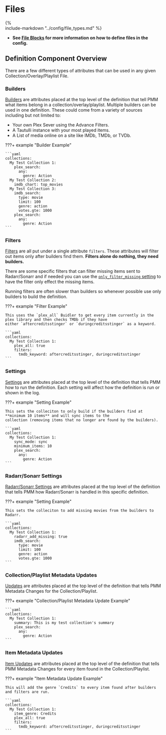 # Files

{%    
  include-markdown "../config/file_types.md"
%}

* **See [File Blocks](../config/files.md) for more information on how to define files in the config.**

## Definition Component Overview

There are a few different types of attributes that can be used in any given Collection/Overlay/Playlist File.

### Builders

[Builders](builders/overview.md) are attributes placed at the top level of the definition that tell PMM what items 
belong in a collection/overlay/playlist. Multiple builders can be used in one definition. These could come from a 
variety of sources including but not limited to:

* Your own Plex Sever using the Advance Filters.
* A Tautulli instance with your most played items.
* A List of media online on a site like IMDb, TMDb, or TVDb.

???+ example "Builder Example"
    
    ```yaml
    collections:
      My Test Collection 1:
        plex_search:
          any:
            genre: Action
      My Test Collection 2:
        imdb_chart: top_movies
      My Test Collection 3:
        imdb_search:
          type: movie
          limit: 100
          genre: action
          votes.gte: 1000
        plex_search:
          any:
            genre: Action
    ```

### Filters

[Filters](filters.md) are all put under a single attribute `filters`. These attributes will filter out items only after 
builders find them. **Filters alone do nothing, they need builders.** 

There are some specific filters that can filter missing items sent to Radarr/Sonarr and if needed you can use the 
[`only_filter_missing` setting](settings.md) to have the filter only effect the missing items.

Running filters are often slower than builders so whenever possible use only builders to build the definition.

???+ example "Filter Example"

    This uses the `plex_all` Buidler to get every item currently in the plex library and then checks TMDb if they have 
    either `aftercreditsstinger` or `duringcreditsstinger` as a keyword.
    
    ```yaml
    collections:
      My Test Collection 1:
        plex_all: true
        filters:
          tmdb_keyword: aftercreditsstinger, duringcreditsstinger
    ```

### Settings

[Settings](settings.md) are attributes placed at the top level of the definition that tells PMM how to run the 
definition. Each setting will affect how the definition is run or shown in the log.

???+ example "Setting Example"

    This sets the colleciton to only build if the builders find at **minimum 10 items** and will sync items to the 
    collection (removing items that no longer are found by the builders).
    
    ```yaml
    collections:
      My Test Collection 1:
        sync_mode: sync
        minimum_items: 10
        plex_search:
          any:
            genre: Action
    ```

### Radarr/Sonarr Settings

[Radarr/Sonarr Settings](arr.md) are attributes placed at the top level of the definition that tells PMM how 
Radarr/Sonarr is handled in this specific definition.

???+ example "Setting Example"

    This sets the colleciton to add missing movies from the builders to Radarr.
    
    ```yaml
    collections:
      My Test Collection 1:
        radarr_add_missing: true
        imdb_search:
          type: movie
          limit: 100
          genre: action
          votes.gte: 1000
    ```

### Collection/Playlist Metadata Updates

[Updates](updates.md) are attributes placed at the top level of the definition that tells PMM Metadata Changes for the 
Collection/Playlist. 

???+ example "Collection/Playlist Metadata Update Example"

    ```yaml
    collections:
      My Test Collection 1:
        summary: This is my test collection's summary
        plex_search:
          any:
            genre: Action
    ```

### Item Metadata Updates

[Item Updates](item_updates.md) are attributes placed at the top level of the definition that tells PMM Metadata Changes 
for every item found in the Collection/Playlist. 

???+ example "Item Metadata Update Example"

    This will add the genre `Credits` to every item found after builders and filters are run.

    ```yaml
    collections:
      My Test Collection 1:
        item_genre: Credits
        plex_all: true
        filters:
          tmdb_keyword: aftercreditsstinger, duringcreditsstinger
    ```
